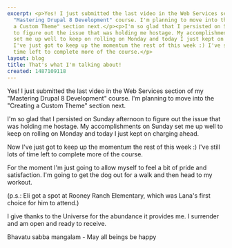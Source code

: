 ```yaml
---
excerpt: <p>Yes! I just submitted the last video in the Web Services section of my
  "Mastering Drupal 8 Development" course. I'm planning to move into the "Creating
  a Custom Theme" section next.</p><p>I'm so glad that I persisted on Sunday afternoon
  to figure out the issue that was holding me hostage. My accomplishments on Sunday
  set me up well to keep on rolling on Monday and today I just kept on charging ahead.</p><p>Now
  I've just got to keep up the momentum the rest of this week :) I've still lots of
  time left to complete more of the course.</p>
layout: blog
title: That's what I'm talking about!
created: 1487109118
---
```

<p>Yes! I just submitted the last video in the Web Services section of my "Mastering Drupal 8 Development" course. I'm planning to move into the "Creating a Custom Theme" section next.</p><p>I'm so glad that I persisted on Sunday afternoon to figure out the issue that was holding me hostage. My accomplishments on Sunday set me up well to keep on rolling on Monday and today I just kept on charging ahead.</p><p>Now I've just got to keep up the momentum the rest of this week :) I've still lots of time left to complete more of the course.</p><p>For the moment I'm just going to allow myself to feel a bit of pride and satisfaction. I'm going to get the dog out for a walk and then head to my workout.</p><p>(p.s.: Eli got a spot at Rooney Ranch Elementary, which was Lana's first choice for him to attend.)</p><p>I give thanks to the Universe for the abundance it provides me. I surrender and am open and ready to receive.</p><p>Bhavatu sabba mangalam - May all beings be happy</p>
